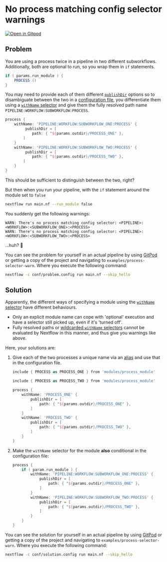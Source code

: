 # No process matching config selector warnings

[![Open in Gitpod](https://gitpod.io/button/open-in-gitpod.svg)](https://gitpod.io/#https://github.com/Midnighter/nextflow-gotchas/blob/main/docs/gotchas/process-selector-warn.md)

## Problem

You are using a process twice in a pipeline in two different subworkflows. Additionally, both are optional to run, so you wrap them in `if` statements.

```groovy
if ( params.run_module ) {
    PROCESS ()
}
```

You may need to provide each of them different [`publishDir`](https://www.nextflow.io/docs/latest/process.html#publishdir) options so to disambiguate between the two in a [configuration file](https://www.nextflow.io/docs/latest/config.html#configuration-file), you differentiate them using a [`withName` selector](https://www.nextflow.io/docs/latest/config.html#process-selectors) and give them the fully resolved path name `PIPELINE:WORKFLOW:SUBWORKFLOW:PROCESS`.

```groovy title="conf/modules.config"
process {
    withName: 'PIPELINE:WORKFLOW:SUBWORKFLOW_ONE:PROCESS' {
         publishDir = [
            path: { "${params.outdir}/PROCESS_ONE" },
        ]
    }
    withName: 'PIPELINE:WORKFLOW:SUBWORKFLOW_TWO:PROCESS' {
         publishDir = [
            path: { "${params.outdir}/PROCESS_TWO" },
        ]
    }
}
```

This should be sufficient to distinguish between the two, right?

But then when you run your pipeline, with the `if` statement around the module set to `false`

```bash
nextflow run main.nf --run_module false
```

You suddenly get the following warnings:

```output
WARN: There's no process matching config selector: <PIPELINE>:<WORKFLOW>:<SUBWORKFLOW_ONE>:<PROCESS>
WARN: There's no process matching config selector: <PIPELINE>:<WORKFLOW>:<SUBWORKFLOW_TWO>:<PROCESS>
```

...huh? :thinking:

You can see the problem for yourself in an actual pipeline by using [GitPod](https://gitpod.io/#https://github.com/Midnighter/nextflow-gotchas/blob/main/docs/gotchas/process-selector-warn.md) or getting a copy of the project and navigating to `examples/process-selector-warn`. Where you execute the following command:

```bash
nextflow -c conf/problem.config run main.nf --skip_hello
```

## Solution

Apparently, the different ways of specifying a module using the [`withName` selector](https://www.nextflow.io/docs/latest/config.html#process-selectors) have different behaviours.

-   Only an explicit module name can cope with 'optional' execution and have a selector still picked up, even if it's 'turned off'.
-   Fully resolved paths or [wildcarded `withName` selectors](https://www.nextflow.io/docs/latest/config.html#selector-expressions) cannot be evaluated by Nextflow in this manner, and thus give you warnings like above.

Here, your solutions are:

1. Give each of the two processes a unique name via an [alias](https://www.nextflow.io/docs/latest/dsl2.html#module-aliases) and use that in the configuration file.

    ```groovy title="subworkflows/subworkflow_one.nf"
    include { PROCESS as PROCESS_ONE } from 'modules/process_module'
    ```

    ```groovy title="subworkflows/subworkflow_two.nf"
    include { PROCESS as PROCESS_TWO } from 'modules/process_module'
    ```

    ```groovy title="conf/modules.config"
    process {
        withName: 'PROCESS_ONE' {
            publishDir = [
                path: { "${params.outdir}/PROCESS_ONE" },
            ]
        }
        withName: 'PROCESS_TWO' {
            publishDir = [
                path: { "${params.outdir}/PROCESS_TWO" },
            ]
        }
    }
    ```

2. Make the `withName` selector for the module **also** conditional in the configuration file:

    ```groovy title="conf/modules.config"
    process {
        if ( param.run_module ) {
            withName: 'PIPELINE:WORKFLOW:SUBWORKFLOW_ONE:PROCESS' {
                publishDir = [
                    path: { "${params.outdir}/PROCESS_ONE" },
                ]
            }
            withName: 'PIPELINE:WORKFLOW:SUBWORKFLOW_TWO:PROCESS' {
                publishDir = [
                    path: { "${params.outdir}/PROCESS_TWO" },
                ]
            }
        }
    }
    ```

You can see the solution for yourself in an actual pipeline by using [GitPod](https://gitpod.io/#https://github.com/Midnighter/nextflow-gotchas/blob/main/docs/gotchas/process-selector-warn.md) or getting a copy of the project and navigating to `examples/process-selector-warn`. Where you execute the following command:

```bash
nextflow -c conf/solution.config run main.nf --skip_hello
```
